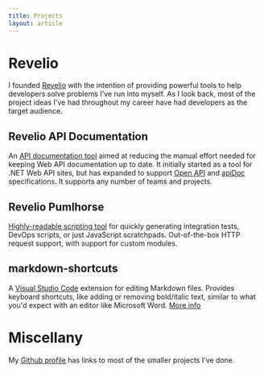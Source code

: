 ```yaml
---
title: Projects
layout: article
---
```


# Revelio

I founded [Revelio](https://getrevelio.com) with the intention of providing powerful tools to help developers solve problems I've run into myself.
As I look back, most of the project ideas I've had throughout my career have had developers as the target audience.

## Revelio API Documentation

An [API documentation tool](https://getrevelio.com) aimed at reducing the manual effort needed for keeping Web API documentation up to date.
It initially started as a tool for .NET Web API sites, but has expanded to support [Open API](http://openapis.org) and [apiDoc](apidocjs.com) specifications.
It supports any number of teams and projects.

## Revelio Pumlhorse

[Highly-readable scripting tool](http://pumlhorse.com) for quickly generating integration tests, DevOps scripts, or just JavaScript scratchpads. 
Out-of-the-box HTTP request support, with support for custom modules.

## markdown-shortcuts

A [Visual Studio Code](http://code.visualstudio.com) extension for editing Markdown files. Provides keyboard shortcuts, like adding or removing bold/italic text, similar to
what you'd expect with an editor like Microsoft Word. [More info](https://marketplace.visualstudio.com/items?itemName=mdickin.markdown-shortcuts)

# Miscellany 

My [Github profile](https://github.com/mdickin) has links to most of the smaller projects I've done.